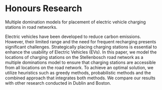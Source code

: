# Honours Research
Multiple domination models for placement of electric
vehicle charging stations in road networks.

Electric vehicles have been developed to reduce carbon emissions. However, their limited
range and the need for frequent recharging presents significant challenges. Strategically
placing charging stations is essential to enhance the usability of Electric Vehicles (EVs). In
this paper, we model the locations of charging stations on the Stellenbosch road network
as a multiple dominations model to ensure that charging stations are accessible from all
locations on the road network. To achieve an optimal solution, we utilize heuristics such
as greedy methods, probabilistic methods and the combined approach that integrates both
methods. We compare our results with other research conducted in Dublin and Boston.
